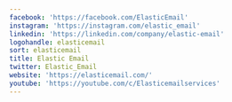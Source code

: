 ```yaml
---
facebook: 'https://facebook.com/ElasticEmail'
instagram: 'https://instagram.com/elastic_email'
linkedin: 'https://linkedin.com/company/elastic-email'
logohandle: elasticemail
sort: elasticemail
title: Elastic Email
twitter: Elastic_Email
website: 'https://elasticemail.com/'
youtube: 'https://youtube.com/c/Elasticemailservices'
---
```


